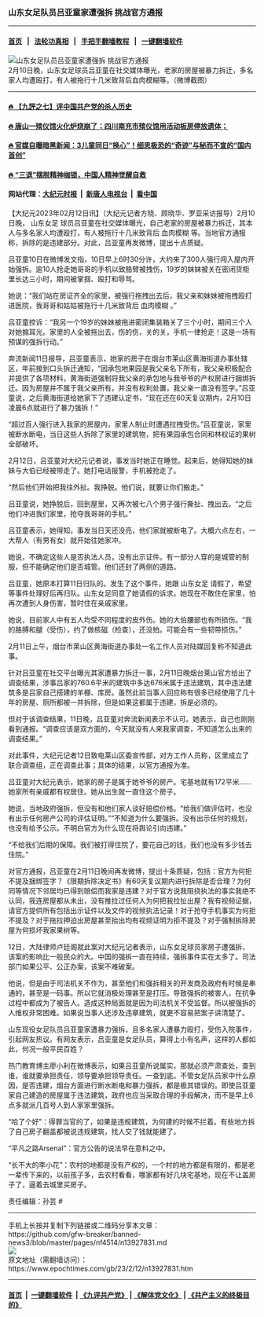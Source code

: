 ### 山东女足队员吕亚童家遭强拆 挑战官方通报
------------------------

#### [首页](https://github.com/gfw-breaker/banned-news3/blob/master/README.md) &nbsp;&nbsp;|&nbsp;&nbsp; [法轮功真相](https://github.com/begood0513/basic/blob/master/README.md)  &nbsp;&nbsp;|&nbsp;&nbsp; [手把手翻墙教程](https://github.com/gfw-breaker/guides/wiki)  &nbsp;&nbsp;|&nbsp;&nbsp; [一键翻墙软件](https://github.com/gfw-breaker/nogfw/blob/master/README.md)  



<div><img alt="山东女足队员吕亚童家遭强拆 挑战官方通报" class="attachment-djy_600_400 size-djy_600_400 wp-post-image" src="https://i.epochtimes.com/assets/uploads/2023/02/id13927853-63e97c9ebd594cdabe009b097b450787-600x400.png"/>
<div class="caption">
 2月10日晚，山东女足球员吕亚童在社交媒体曝光，老家的房屋被暴力拆迁，多名家人均遭殴打，有人被拖行十几米致背后血肉模糊等。（微博截图）
</div></div><hr/>

#### [ 🔥  【九評之七】评中国共产党的杀人历史](http://45.63.98.24:10000/videos/res1/news/../../res/jiuping/index.html?202302130640)

#### [ 🔥  唐山一殡仪馆火化炉烧崩了；四川南充市殡仪馆用活动板房停放遗体；](http://45.63.98.24:10000/videos/res1/news/../../res1/corona/index.html?202302130640)

#### [ 🔥  官媒自曝暗黑新闻：3儿童同日“换心”！细思极恐的“奇迹”与秘而不宣的“国内首创”](http://45.63.98.24:10000/videos/res1/news/../../res/Organs/index.html?202302130640)

#### [ 🔥  “三退”摆脱精神枷锁，中国人精神觉醒自救](http://45.63.98.24:10000/videos/res1/news/../../res1/tui/index.html?202302130640)

#### 网站代理：[大纪元时报](http://45.63.98.24:85/gb/?202302130640) &nbsp;|&nbsp; [新唐人电视台](http://45.63.98.24:8808/gb/?202302130640) &nbsp;|&nbsp; [看中国](http://45.63.98.24:8300/?202302130640)

<div><p>
 【大纪元2023年02月12日讯】（大纪元记者方晓、顾晓华、罗亚采访报导）2月10日晚，
 <ok href="https://www.epochtimes.com/gb/tag/%E5%B1%B1%E4%B8%9C%E5%A5%B3%E8%B6%B3.html">
  山东女足
 </ok>
 球员吕亚童在社交媒体曝光，自己老家的房屋被暴力拆迁，其本人与多名家人均遭殴打，有人被拖行十几米致背后
 <ok href="https://www.epochtimes.com/gb/tag/%E8%A1%80%E8%82%89%E6%A8%A1%E7%B3%8A.html">
  血肉模糊
 </ok>
 等。当地官方通报称，拆除的是违建部分。对此，吕亚童再发微博，提出十点质疑。
</p>
<p>
 吕亚童10日在微博发文指，10日早上6时30分许，大约来了300人强行闯入屋内开始强拆。逾10人抢走她哥哥的手机以致胳臂被拽伤，19岁的妹妹被关在密闭货柜里长达三小时，期间被掌掴、殴打和辱骂。
</p>
<p>
 她说：“我们站在房证齐全的家里，被强行拖拽出去后，我父亲和妹妹被拖拽殴打进医院，我哥哥和姑姑被拖行十几米致背后
 <ok href="https://www.epochtimes.com/gb/tag/%E8%A1%80%E8%82%89%E6%A8%A1%E7%B3%8A.html">
  血肉模糊
 </ok>
 。”
</p>
<p>
 吕亚童控诉：“我另一个19岁的妹妹被拖进密闭集装箱关了三个小时，期间三个人对她搧耳光。家里的人全被拖出去，伤的伤，关的关，手机一律抢走！这是一场有预谋的强拆行动。”
</p>
<p>
 <center>
 </center>
 <p>
  奔流新闻11日报导，吕亚童表示，她家的房子在烟台市莱山区黄海街道办事处辖区，年前接到口头拆迁通知，“因承包地果园是我父亲名下所有，我父亲积极配合并提供了各项材料，黄海街道强制将我父亲的承包地与我爷爷的产权房进行捆绑拆迁。因为房屋并不属于我父亲所有，并没有权利处置，我父亲一直没有签字。”吕亚童说，之后黄海街道给她家下了违建认定书，“现在还在60天复议期内，2月10日凌晨6点就进行了暴力强拆！”
 </p>
 <p>
  “超过百人强行进入我家的房屋内，家里人制止时遭遇拉拽受伤。”吕亚童说，家里被断水断电，当日这些人拆除了家里的建筑物，把有果园承包合同和林权证的果树全部破坏。
 </p>
 <p>
  2月12日，吕亚童对大纪元记者说，事发当时她正在睡觉。起来后，她得知她的妹妹与大伯已经被带走了。她打电话报警，手机被抢走了。
 </p>
 <p>
  “然后他们开始把我往外扯。我挣脱。他们说，就要让你们搬走。”
 </p>
 <p>
  吕亚童说，她挣脱后，回到屋里，又再次被七八个男子强行撕扯、拽出去。“之后他们冲进我们家里，抢夺我哥哥的手机。”
 </p>
 <p>
  吕亚童表示，她得知，事发当日天还没亮，他们家就被断电了。大概六点左右，一大帮人（有男有女）就开始往她家冲。
 </p>
 <p>
  她说，不确定这些人是否执法人员，没有出示证件。有一部分人穿的是城管的制服，但不能确定他们是否城管。他们还封了两侧的道路。
 </p>
 <p>
  吕亚童，她原本打算11日归队的。发生了这个事件，她跟
  <ok href="https://www.epochtimes.com/gb/tag/%E5%B1%B1%E4%B8%9C%E5%A5%B3%E8%B6%B3.html">
   山东女足
  </ok>
  请假了，希望等事件处理好后再归队。山东女足同意了她请假的诉求。她现在不敢住在家里，怕再次遭到人身伤害，暂时住在亲戚家里。
 </p>
 <p>
  她说，目前家人中有五人均受不同程度的皮外伤。她的大伯腰部也有所损伤。“我的胳膊和腿（受伤），约了做核磁（检查），还没拍。可能会有一些韧带损伤。”
 </p>
 <p>
  2月11日上午，烟台市莱山区黄海街道办事处一名工作人员对陆媒回复称不知道此事。
 </p>
 <p>
  针对吕亚童在社交平台曝光其家遭暴力拆迁一事，2月11日晚烟台莱山官方给出了调查结果，涉事吕家的760.6平米的建筑中多达676米属于违法建筑，其中违法建筑多是吕家自己搭建的羊棚、库房。虽然此前当事人回应称有很多已经使用了几十年的房屋、厕所都被一并拆除，但是如果这都属于违建，拆是必须的。
 </p>
 <p>
  但对于该调查结果，11日晚，吕亚童对奔流新闻表示不认可。她表示，自己也刚刚看到通报。“调查应该是双方面的，今天就没有人来我家调查，不知道怎么出来的调查结果。”
 </p>
 <p>
  对此事件，大纪元记者12日致电莱山区委宣传部，对方工作人员称，区里成立了联合调查组，正在调查此事；具体的结果，以官方通报为准。
 </p>
 <p>
  吕亚童对大纪元表示，她家的房子是属于她爷爷的房产。宅基地就有172平米……她家所有亲戚都有权居住。她从出生就一直住这个房子。
 </p>
 <p>
  她说，当地政府强拆，但没有和他们家人谈好赔偿价格。“给我们做评估时，也没有出示任何房产公司的评估证明。”“不知道为什么要强拆。没有出示任何的规划，也没有给予公示。不明白官方为什么现在将舆论引向违建。”
 </p>
 <p>
  “不给我们后期的保障。我们被打得住院了，要花自己的钱，我们也没有多少钱去住院。”
 </p>
 <p>
  对官方通报，吕亚童在2月11日晚间再发微博，提出十条质疑，包括：官方为何拒不提及捆绑签字？《限期拆除决定书》有60天复议期内进行拆除是否合理？为何同等情况下邻居均已得到赔偿而我家是违建？对于官方说我阻挠执法的事实我绝不认同，我连房屋都从未出，没有推拉过任何人为何把我拉扯出屋？我有视频证据，请官方提供所有包括出示证件以及文件的视频执法记录！对于抢夺手机事实为何拒不提及？对于拖拉押迫出房屋甚至抬出均有视频证明为拒不提及？对于强制拆除房屋为何损坏我家果树等。
 </p>
 <p>
  12日，大陆律师卢廷阁就此案对大纪元记者表示，山东女足球员家房子遭强拆，该案的影响比一般民众的大。中国的强拆一直在持续，强拆事件实在太多了。司法部门如果公平、公正办案，该案不难破案。
 </p>
 <p>
  他说，但是由于司法机关不作为，甚至他们和强拆相关的开发商及政府有时候是串通的，甚至是一码事。所以它就消极处理甚至是打压。导致强拆的被害人，在抗争过程中都成为了被告人。造成这种局面就是因为司法机关不受监督。所以被强拆的人维权非常困难。如果说当事人还涉及违章建筑，就更不容易把案子讲清楚了。
 </p>
 <p>
  山东现役女足队员吕亚童家遭暴力强拆，且多名家人遭暴力殴打，受伤入院事件，引起网友热议。有网友表示，吕亚童是女足队员，算得上小有名声，这样的人都如此，何况一般平民百姓？
 </p>
 <p>
  热门教育博主廖小利在微博表示，如果吕亚童所说属实，那就必须严肃查处，查到谁，谁就要承担责任，领导要承担领导责任。一查到底。不管女足队员家中什么原因，是否违建，烟台方面进行断水断电和暴力强拆，都是极其错误的。即使吕亚童家自己建造的房屋属于违法建筑，政府也应当采取合理的手段解决，而不是早上6点多就派几百号人到人家家里强拆。
 </p>
 <p>
  “哈了个好”：得罪当官的了，如果是违规建筑，为何建的时候不拦着。有些地方拆了自己房子翻盖都被说违规建筑，找人交了钱就能建了。
 </p>
 <p>
  “平凡之路Arsenal”：官方公告的说法早在意料之中。
 </p>
 <p>
  “长不大的李小花”：农村的地都是没有产权的，一个村的地方都是有限的，都是老一辈传下来的，以前孩子多，去农村看看，哪家都有好几块宅基地，现在不让盖房子了，逼着去城里买房子。
 </p>
 <p>
  责任编辑：孙芸 #
 </p>
</p></div>
<hr/>
手机上长按并复制下列链接或二维码分享本文章：<br/>
https://github.com/gfw-breaker/banned-news3/blob/master/pages/nf4514/n13927831.md <br/>
<a href='https://github.com/gfw-breaker/banned-news3/blob/master/pages/nf4514/n13927831.md'><img src='https://github.com/gfw-breaker/banned-news3/blob/master/pages/nf4514/n13927831.md.png'/></a> <br/>
原文地址（需翻墙访问）：https://www.epochtimes.com/gb/23/2/12/n13927831.htm


------------------------
#### [首页](https://github.com/gfw-breaker/banned-news3/blob/master/README.md) &nbsp;|&nbsp; [一键翻墙软件](https://github.com/gfw-breaker/nogfw/blob/master/README.md) &nbsp;| [《九评共产党》](https://github.com/gfw-breaker/9ping.md/blob/master/README.md#九评之一评共产党是什么) | [《解体党文化》](https://github.com/gfw-breaker/jtdwh.md/blob/master/README.md) | [《共产主义的终极目的》](https://github.com/gfw-breaker/gczydzjmd.md/blob/master/README.md)


<img src='http://gfw-breaker.win/banned-news3/pages/nf4514/n13927831.md' width='0px' height='0px'/>
